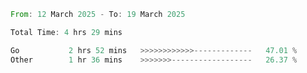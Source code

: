 <!--START_SECTION:waka-->

```rust
From: 12 March 2025 - To: 19 March 2025

Total Time: 4 hrs 29 mins

Go           2 hrs 52 mins   >>>>>>>>>>>>-------------   47.01 %
Other        1 hr 36 mins    >>>>>>>------------------   26.37 %
```

<!--END_SECTION:waka-->
